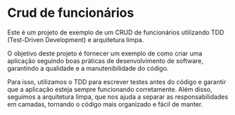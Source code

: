 # Crud de funcionários

Este é um projeto de exemplo de um CRUD de funcionários utilizando TDD (Test-Driven Development) e arquitetura limpa.

O objetivo deste projeto é fornecer um exemplo de como criar uma aplicação seguindo boas práticas de desenvolvimento de software, garantindo a qualidade e a manutenibilidade do código.

Para isso, utilizamos o TDD para escrever testes antes do código e garantir que a aplicação esteja sempre funcionando corretamente. Além disso, seguimos a arquitetura limpa, que nos ajuda a separar as responsabilidades em camadas, tornando o código mais organizado e fácil de manter.
